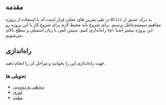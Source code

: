 ## مقدمه
در طی تمرین های عملی قرار است که با استفاده از پروژه `Blitz` به درک عمیق از مفاهیم سیستم‌عامل برسیم.
برای شروع باید محیط لازم برای شروع کار با این پروژه رو راه‌اندازی کنیم. سپس کمی با زبان اسمبلی و سطح بالای `kpl`  این پروژه بیشتر آشنا می‌شویم.
## راه‌اندازی
جهت راه‌اندازی [این](./blitz_tools.md) را بخوانید و مراحل آن را انجام دهید.
### تحویلی ها

- [ده‌دهی به دو‌دویی](./DecimalToBinary/question_content.md)
- [لوزی](./Diamond/question_content.md)
- [مثلث](./Triangle/question_content.md)
